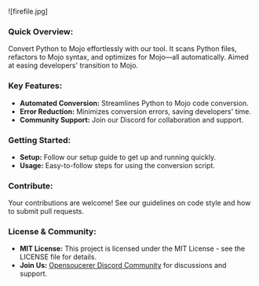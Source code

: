  ![firefile.jpg]

 ### Quick Overview:
 Convert Python to Mojo effortlessly with our tool. It scans Python files, refactors to Mojo syntax, and optimizes for Mojo—all automatically. Aimed at easing developers' transition to Mojo.

 ### Key Features:
 - **Automated Conversion:** Streamlines Python to Mojo code conversion.
 - **Error Reduction:** Minimizes conversion errors, saving developers' time.
 - **Community Support:** Join our Discord for collaboration and support.

 ### Getting Started:
 - **Setup:** Follow our setup guide to get up and running quickly.
 - **Usage:** Easy-to-follow steps for using the conversion script.

 ### Contribute:
 Your contributions are welcome! See our guidelines on code style and how to submit pull requests.

 ### License & Community:
 - **MIT License:** This project is licensed under the MIT License - see the LICENSE file for details.
 - **Join Us:** [Opensoucerer Discord Community](https://discord.gg/Bk8npKbsB9) for discussions and support.


